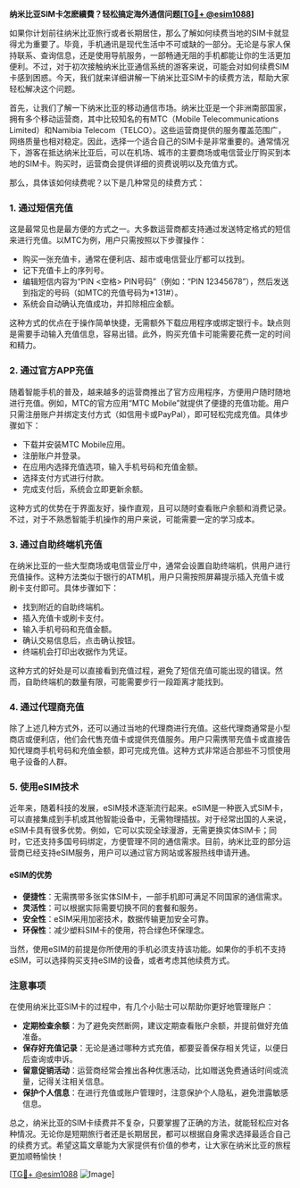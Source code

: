 **纳米比亚SIM卡怎麽續費？轻松搞定海外通信问题[[TG💪+ @esim1088](https://t.me/s/esim1088)]**

如果你计划前往纳米比亚旅行或者长期居住，那么了解如何续费当地的SIM卡就显得尤为重要了。毕竟，手机通讯是现代生活中不可或缺的一部分。无论是与家人保持联系、查询信息，还是使用导航服务，一部畅通无阻的手机都能让你的生活更加便利。不过，对于初次接触纳米比亚通信系统的游客来说，可能会对如何续费SIM卡感到困惑。今天，我们就来详细讲解一下纳米比亚SIM卡的续费方法，帮助大家轻松解决这个问题。

首先，让我们了解一下纳米比亚的移动通信市场。纳米比亚是一个非洲南部国家，拥有多个移动运营商，其中比较知名的有MTC（Mobile Telecommunications Limited）和Namibia Telecom（TELCO）。这些运营商提供的服务覆盖范围广，网络质量也相对稳定。因此，选择一个适合自己的SIM卡是非常重要的。通常情况下，游客在抵达纳米比亚后，可以在机场、城市的主要商场或电信营业厅购买到本地的SIM卡。购买时，运营商会提供详细的资费说明以及充值方式。

那么，具体该如何续费呢？以下是几种常见的续费方式：

### 1. **通过短信充值**
这是最常见也是最方便的方式之一。大多数运营商都支持通过发送特定格式的短信来进行充值。以MTC为例，用户只需按照以下步骤操作：
- 购买一张充值卡，通常在便利店、超市或电信营业厅都可以找到。
- 记下充值卡上的序列号。
- 编辑短信内容为“PIN <空格> PIN号码”（例如：“PIN 12345678”），然后发送到指定的号码（如MTC的充值号码为*131#）。
- 系统会自动确认充值成功，并扣除相应金额。

这种方式的优点在于操作简单快捷，无需额外下载应用程序或绑定银行卡。缺点则是需要手动输入充值信息，容易出错。此外，购买充值卡可能需要花费一定的时间和精力。

### 2. **通过官方APP充值**
随着智能手机的普及，越来越多的运营商推出了官方应用程序，方便用户随时随地进行充值。例如，MTC的官方应用“MTC Mobile”就提供了便捷的充值功能。用户只需注册账户并绑定支付方式（如信用卡或PayPal），即可轻松完成充值。具体步骤如下：
- 下载并安装MTC Mobile应用。
- 注册账户并登录。
- 在应用内选择充值选项，输入手机号码和充值金额。
- 选择支付方式进行付款。
- 完成支付后，系统会立即更新余额。

这种方式的优势在于界面友好，操作直观，且可以随时查看账户余额和消费记录。不过，对于不熟悉智能手机操作的用户来说，可能需要一定的学习成本。

### 3. **通过自助终端机充值**
在纳米比亚的一些大型商场或电信营业厅中，通常会设置自助终端机，供用户进行充值操作。这种方法类似于银行的ATM机，用户只需按照屏幕提示插入充值卡或刷卡支付即可。具体步骤如下：
- 找到附近的自助终端机。
- 插入充值卡或刷卡支付。
- 输入手机号码和充值金额。
- 确认交易信息后，点击确认按钮。
- 终端机会打印出收据作为凭证。

这种方式的好处是可以直接看到充值过程，避免了短信充值可能出现的错误。然而，自助终端机的数量有限，可能需要步行一段距离才能找到。

### 4. **通过代理商充值**
除了上述几种方式外，还可以通过当地的代理商进行充值。这些代理商通常是小型商店或便利店，他们会代售充值卡或提供充值服务。用户只需携带充值卡或直接告知代理商手机号码和充值金额，即可完成充值。这种方式非常适合那些不习惯使用电子设备的人群。

### 5. **使用eSIM技术**
近年来，随着科技的发展，eSIM技术逐渐流行起来。eSIM是一种嵌入式SIM卡，可以直接集成到手机或其他智能设备中，无需物理插拔。对于经常出国的人来说，eSIM卡具有很多优势。例如，它可以实现全球漫游，无需更换实体SIM卡；同时，它还支持多国号码绑定，方便管理不同的通信需求。目前，纳米比亚的部分运营商已经支持eSIM服务，用户可以通过官方网站或客服热线申请开通。

#### eSIM的优势
- **便捷性**：无需携带多张实体SIM卡，一部手机即可满足不同国家的通信需求。
- **灵活性**：可以根据实际需要切换不同的套餐和服务。
- **安全性**：eSIM采用加密技术，数据传输更加安全可靠。
- **环保性**：减少塑料SIM卡的使用，符合绿色环保理念。

当然，使用eSIM的前提是你所使用的手机必须支持该功能。如果你的手机不支持eSIM，可以选择购买支持eSIM的设备，或者考虑其他续费方式。

### 注意事项
在使用纳米比亚SIM卡的过程中，有几个小贴士可以帮助你更好地管理账户：
- **定期检查余额**：为了避免突然断网，建议定期查看账户余额，并提前做好充值准备。
- **保存好充值记录**：无论是通过哪种方式充值，都要妥善保存相关凭证，以便日后查询或申诉。
- **留意促销活动**：运营商经常会推出各种优惠活动，比如赠送免费通话时间或流量，记得关注相关信息。
- **保护个人信息**：在进行充值或账户管理时，注意保护个人隐私，避免泄露敏感信息。

总之，纳米比亚的SIM卡续费并不复杂，只要掌握了正确的方法，就能轻松应对各种情况。无论你是短期旅行者还是长期居民，都可以根据自身需求选择最适合自己的续费方式。希望这篇文章能为大家提供有价值的参考，让大家在纳米比亚的旅程更加顺畅愉快！

[[TG💪+ @esim1088](https://t.me/s/esim1088) ![Image](https://i.postimg.cc/4NQfJmqS/Snipaste-2025-05-13-00-14-12.png)]